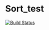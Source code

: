 # Sort_test
[![Build Status](https://travis-ci.org/IvanovMA/Sort_test.svg?branch=master)](https://travis-ci.org/IvanovMA/Sort_test)
